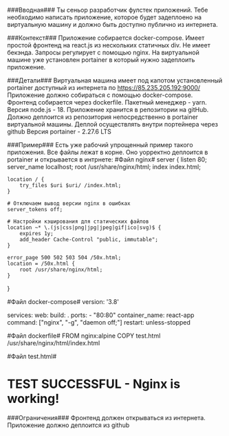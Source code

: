 ###Вводная###
Ты сеньор разработчик фулстек приложений. Тебе необходимо написать приложение, которое будет задеплоено на виртуальную машину и должно быть доступно публично из интернета. 

###Контекст###
Приложение собирается docker-compose. Имеет простой фронтенд на react.js из нескольких статичных div. Не имеет бекэнда. Запросы регулирует с помощью nginx. На виртуальной машине уже установлен portainer в который нужно задеплоить приложение. 

###Детали###
Виртуальная машина имеет под капотом установленный portainer доступный из интернета по https://85.235.205.192:9000/
Приложение должно собираться с помощью docker-compose.  
Фронтенд собирается через dockerfile. Пакетный менеджер - yarn. Версия node.js - 18. 
Приложение хранится в репозитории на gitHub. Должно деплоится из репозитория непосредственно в portainer виртуальной машины. Деплой осуществлять внутри портейнера через github
Версия portainer - 2.27.6 LTS

###Пример###
Есть уже рабочий упрощенный пример такого приложения. Все файлы лежат в корне. Оно уорректно деплоится в portainer и открывается в интрнете:
#Файл nginx#
server {
    listen 80;
    server_name localhost;
    root /usr/share/nginx/html;
    index index.html;

    location / {
        try_files $uri $uri/ /index.html;
    }

    # Отключаем вывод версии nginx в ошибках
    server_tokens off;

    # Настройки кэширования для статических файлов
    location ~* \.(js|css|png|jpg|jpeg|gif|ico|svg)$ {
        expires 1y;
        add_header Cache-Control "public, immutable";
    }

    error_page 500 502 503 504 /50x.html;
    location = /50x.html {
        root /usr/share/nginx/html;
    }
}

#Файл docker-compose#
version: '3.8'

services:
  web:
    build: .
    ports:
      - "80:80"
    container_name: react-app
    command: ["nginx", "-g", "daemon off;"]
    restart: unless-stopped

#Файл dockerfile#
FROM nginx:alpine
COPY test.html /usr/share/nginx/html/index.html

#Файл test.html#
<!DOCTYPE html>
<html>
<head>
    <title>Test Page</title>
</head>
<body>
    <h1>TEST SUCCESSFUL - Nginx is working!</h1>
</body>
</html>

###Ограничения###
Фронтенд должен открываться из интернета. Приложение должно деплоится из github